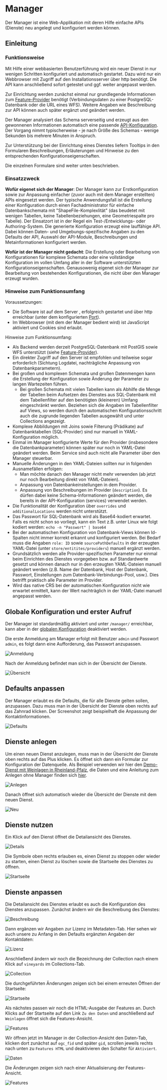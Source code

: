 # Manager

Der Manager ist eine Web-Applikation mit deren Hilfe einfache APIs (Dienste) neu angelegt und konfiguriert werden können. 

## Einleitung

### Funktionsweise
Mit Hilfe einer webbasierten Benutzerführung wird ein neuer Dienst in nur wenigen Schritten konfiguriert und automatisch gestartet. Dazu wird nur ein Webbrowser mit Zugriff auf den Installationsserver über http benötigt. Die API kann anschließend sofort getestet und ggf. weiter angepasst werden. 

Zur Einrichtung werden zunächst einmal nur grundlegende Informationen zum [Feature-Provider](../providers) benötigt (Verbindungsdaten zu einer PostgreSQL-Datenbank oder die URL eines WFS). Weitere Angaben wie Beschreibung zur API können auch später ergänzt und geändert werden. 

Der Manager analysiert das Schema serverseitig und erzeugt aus den gewonnenen Informationen automatisch eine passende [API-Konfiguration](../services). Der Vorgang nimmt typischerweise - je nach Größe des Schemas - wenige Sekunden bis mehrere Minuten in Anspruch. 

Zur Unterstützung bei der Einrichtung eines Dienstes liefern Tooltips in den Formularen Beschreibungen, Erläuterungen und Hinweise zu den entsprechenden Konfigurationseigenschaften.

Die einzelnen Formulare sind weiter unten beschrieben.

### Einsatzzweck
**Wofür eigenet sich der Manager**: 
Der Manager kann zur Erstkonfiguration sowie zur Anpassung einfacher (zuvor auch mit dem Manager erstellten) APIs eingesetzt werden. Der typische Anwendungsfall ist die Erstellung einer Konfiguration durch einen Fachadministrator für einfache Datenbankschemata mit "ShapeFile-Komplexlität" (das beudetet mit wenigen Tabellen, keine Tabellenbeziehungen, eine Geometriespalte pro Tabelle). Der Einsatzort ist in der Regel ein Test-/Entwicklungs- oder Authoring-System. Die generierte Konfiguration erzeugt eine lauffähige API. Dabei können Daten- und Umgebungs-spezifische Angaben zu den Defaults der API, Auswahl der API-Module, Beschreibungen und Metainformationen konfiguriert werden.

**Wofür ist der Manager nicht gedacht**: Die Erstellung oder Bearbeitung von Konfigurationen für komplexe Schemata oder eine vollständige Konfiguration im vollen Umfang aller in der Software unterstützten Konfigurationseigenschaften. Genausowenig eigenet sich der Manager zur Bearbeitung von bestehenden Konfigurationen, die nicht über den Manager erzeugt wurden.

### Hinweise zum Funktionsumfang
Voraussetzungen:
* Die Software ist auf dem Server , erfolgreich gestartet und über http erreichbar (unter dem konfigurierten [Port](../global-configuration.md#port)). 
* Im Webbrowser (mit dem der Manager bedient wird) ist JavaScript aktiviert und Cookies sind erlaubt. 

Hinweise zum Funktionsumfang:
* Als Backend werden derzeit PostgreSQL-Datenbank mit PostGIS sowie WFS unterstützt (siehe [Feature-Provider](../configuration/providers)).
* Ein direkter Zugriff auf den Server ist empfohlen und teilweise sogar erforderlich (Sichtung Logdatei, nachträgliche Anpassung von Datenbankparametern).  
* Bei großen und komplexen Schemata und großen Datenmengen kann die Erstellung der Konfiguration sowie Änderung der Parameter zu langen Wartezeiten führen. 
  * Bei großen Schemata mit vielen Tabellen kann als Abhilfe die Menge der Tabellen beim Aufsetzen des Dienstes aus SQL-Datenbank mit dem Tabellenfilter auf den benötigten (kleineren) Umfang eingeschränkt werden. Beziehen sich die Angaben im Tabellenfilter auf Views, so werden durch den automatischen Konfigurationsschritt auch die zugrunde liegenden Tabellen ausgewählt und unter Collections angezeigt.
* Komplexe Abbildungen mit Joins sowie Filterung (Prädikate) auf Datenbanktabellen (SQL-Provider) sind nur manuell in YAML-Konfiguration möglich.
* Einmal im Manager konfigurierte Werte für den Provider (insbesondere die Datenbankparameter) können später nur noch in YAML-Datei geändert werden. Beim Service sind auch nicht alle Parameter über den Manager steuerbar.
* Manuelle Änderungen in den YAML-Dateien sollten nur in folgenden Ausnamefällen erfolgen:
  * Man möchte danach den Manager nicht mehr verwenden (ab jetzt nur noch Bearbeitung direkt von YAML-Dateien).
  * Anpassung von Datenbankeinstellungen in dem Provider. 
  * Anpassung von Beschreibungen im Provider (`description`). Es dürfen dabei keine Schema-Informationen geändert werden, die bereits in der API-Konfiguration (services) verwendet werden.  
* Die Funktionalität der Konfiguration über `overrides` und `additionalLocations` werden nicht unterstützt.
* Das Passwort für SQL-Datenbank wird als Base64-kodiert erwartet. Falls es nicht schon so vorliegt, kann ein Text z.B. unter Linux wie folgt kodiert werden: `echo -n "Passwort" | base64`
* Bei der automatischen Konfiguration von Datenbank-Views können Id-Spalten nicht immer korrekt erkannt und konfiguriert werden. Bei Bedarf muss die Angaben `role: ID` sowie `sourcePathDefaults`  in der erzeugten YAML-Datei (unter `store/entitites/providers`) manuell ergänzt werden.
* Grundsätzlich werden alle Provider-spezifischen Parameter nur einmal beim Einrichten des Dienstes vorgegeben bzw. auf Standardwerte gesetzt und können danach nur  in den erzeugten YAML-Dateien manuell geändert werden (z.B. Name der Datenbank, Host der Datenbank, Passwort, Einstellungen zum Datenbank-Verbindungs-Pool, usw.). Dies betrifft praktisch alle Parameter im Provider. 
* Wird das native CRS bei der automatischen Konfiguration nicht wie erwartet ermittelt, kann der Wert nachträglich in der YAML-Datei manuell angepasst werden.


## Globale Konfiguration und erster Aufruf
Der Manager ist standardmäßig aktiviert und unter `/manager/` erreichbar, kann aber in der [globalen Konfiguration](../global-configuration.md#manager) deaktiviert werden. 

Die erste Anmeldung am Manager erfolgt mit Benutzer `admin` und Passwort `admin`, es folgt dann eine Aufforderung, das Passwort anzupassen. 

![Anmeldung](../../../assets/img/manager-01.png)

Nach der Anmeldung befindet man sich in der Übersicht der Dienste.

![Übersicht](../../../assets/img/manager-02.png)

## Defaults anpassen

Der Manager erlaubt es die Defaults, die für alle Dienste gelten sollen, anzupassen. Dazu muss man in der Übersicht der Dienste oben rechts auf das Zahnrad klicken. Der Screenshot zeigt beispielhaft die Anpassung der Kontaktinformationen.

![Defaults](../../../assets/img/manager-03.png)

## Dienste anlegen

Um einen neuen Dienst anzulegen, muss man in der Übersicht der Dienste oben rechts auf das Plus klicken. Es öffnet sich dann ein Formular zur Konfiguration der Datenquelle. Als Beispiel verwenden wir hier den [Demo-Dienst mit Weinlagen in Rheinland-Pfalz](https://demo.ldproxy.net/vineyards), die Daten und eine Anleitung zum Anlegen ohne Manager finden sich [hier](https://github.com/interactive-instruments/ldproxy/tree/master/demo/vineyards).

![Anlegen](../../../assets/img/manager-04.png)

Danach öffnet sich automatisch wieder die Übersicht der Dienste mit dem neuen Dienst.

![Neu](../../../assets/img/manager-05.png)

## Dienste nutzen

Ein Klick auf den Dienst öffnet die Detailansicht des Dienstes.

![Details](../../../assets/img/manager-06.png)

Die Symbole oben rechts erlauben es, einen Dienst zu stoppen oder wieder zu starten, einen Dienst zu löschen sowie die Startseite des Dienstes zu öffnen.

![Startseite](../../../assets/img/manager-07.png)

## Dienste anpassen

Die Detailansicht des Dienstes erlaubt es auch die Konfiguration des Dienstes anzupassen. Zunächst ändern wir die Beschreibung des Dienstes:

![Beschreibung](../../../assets/img/manager-08.png)

Dann ergänzen wir Angaben zur Lizenz im Metadaten-Tab. Hier sehen wir auch unsere zu Anfang in den Defaults ergänzten Angaben der Kontaktdaten:

![Lizenz](../../../assets/img/manager-09.png)

Anschließend ändern wir noch die Bezeichnung der Collection nach einem Klick auf `vineyards` im Collections-Tab.

![Collection](../../../assets/img/manager-10.png)

Die durchgeführten Änderungen zeigen sich bei einem erneuten Öffnen der Startseite:

![Startseite](../../../assets/img/manager-11.png)

Als nächstes passen wir noch die HTML-Ausgabe der Features an. Durch Klicks auf der Startseite auf den Link `Zu den Daten` und anschließend auf `Weinlagen` öffnet sich die Features-Ansicht.

![Features](../../../assets/img/manager-12.png)

Wir öffnen jetzt im Manager in der Collection-Ansicht den Daten-Tab, klicken dort zunächst auf `ogc_fid` und später `gid`, scrollen jeweils rechts nach unten zu `Features HTML` und deaktivieren den Schalter für `Aktiviert`.

![Daten](../../../assets/img/manager-13.png)

Die Änderungen zeigen sich nach einer Aktualisierung der Features-Ansicht.

![Features](../../../assets/img/manager-14.png)
